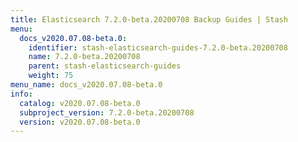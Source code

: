 ```yaml
---
title: Elasticsearch 7.2.0-beta.20200708 Backup Guides | Stash
menu:
  docs_v2020.07.08-beta.0:
    identifier: stash-elasticsearch-guides-7.2.0-beta.20200708
    name: 7.2.0-beta.20200708
    parent: stash-elasticsearch-guides
    weight: 75
menu_name: docs_v2020.07.08-beta.0
info:
  catalog: v2020.07.08-beta.0
  subproject_version: 7.2.0-beta.20200708
  version: v2020.07.08-beta.0
---
```


